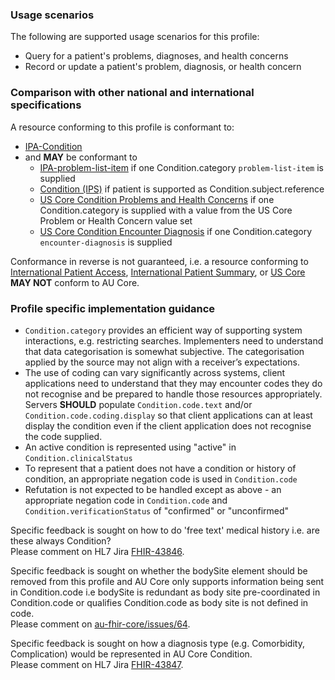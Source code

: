### Usage scenarios

The following are supported usage scenarios for this profile:

- Query for a patient's problems, diagnoses, and health concerns
- Record or update a patient's problem, diagnosis, or health concern


### Comparison with other national and international specifications

A resource conforming to this profile is conformant to:
- [IPA-Condition](http://hl7.org/fhir/uv/ipa/StructureDefinition/ipa-condition)
- and **MAY** be conformant to
    - [IPA-problem-list-item](http://hl7.org/fhir/uv/ipa/StructureDefinition/ipa-problem-list-item) if one Condition.category `problem-list-item` is supplied 
    - [Condition (IPS)](http://hl7.org/fhir/uv/ips/StructureDefinition/Condition-uv-ips) if patient is supported as Condition.subject.reference
    - [US Core Condition Problems and Health Concerns](http://hl7.org/fhir/us/core/StructureDefinition/us-core-condition-problems-health-concerns) if one Condition.category is supplied with a value from the US Core Problem or Health Concern value set
    - [US Core Condition Encounter Diagnosis](http://hl7.org/fhir/us/core/StructureDefinition/us-core-condition-encounter-diagnosis) if one Condition.category `encounter-diagnosis` is supplied 

Conformance in reverse is not guaranteed, i.e. a resource conforming to [International Patient Access](https://build.fhir.org/ig/HL7/fhir-ipa), [International Patient Summary](http://build.fhir.org/ig/HL7/fhir-ips), or [US Core](http://hl7.org/fhir/us/core) **MAY NOT** conform to AU Core.


### Profile specific implementation guidance
- `Condition.category` provides an efficient way of supporting system interactions, e.g. restricting searches. Implementers need to understand that data categorisation is somewhat subjective. The categorisation applied by the source may not align with a receiver’s expectations. 
- The use of coding can vary significantly across systems, client applications need to understand that they may encounter codes they do not recognise and be prepared to handle those resources appropriately. Servers **SHOULD** populate `Condition.code.text` and/or `Condition.code.coding.display` so that client applications can at least display the condition even if the client application does not recognise the code supplied.
- An active condition is represented using "active" in `Condition.clinicalStatus`
- To represent that a patient does not have a condition or history of condition, an appropriate negation code is used in `Condition.code`
- Refutation is not expected to be handled except as above - an appropriate negation code in `Condition.code` and `Condition.verificationStatus` of "confirmed" or "unconfirmed"

<p class="request-for-feedback">Specific feedback is sought on how to do 'free text' medical history i.e. are these always Condition?<br/>Please comment on HL7 Jira <a href="https://jira.hl7.org/browse/FHIR-43846">FHIR-43846</a>.</p>

<p class="request-for-feedback">Specific feedback is sought on whether the bodySite element should be removed from this profile and AU Core only supports information being sent in Condition.code i.e bodySite is redundant as body site pre-coordinated in Condition.code or qualifies Condition.code as body site is not defined in code.<br/>Please comment on <a href="https://github.com/hl7au/au-fhir-core/issues/64">au-fhir-core/issues/64</a>.</p>

<p class="request-for-feedback">Specific feedback is sought on how a diagnosis type (e.g. Comorbidity, Complication) would be represented in AU Core Condition.<br/>Please comment on HL7 Jira <a href="https://jira.hl7.org/browse/FHIR-43847">FHIR-43847</a>.</p>

